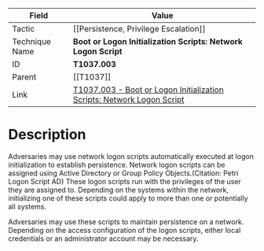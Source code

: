 
|Field|Value|
|---|---|
|Tactic|[[Persistence,  Privilege Escalation]]|
|Technique Name|**Boot or Logon Initialization Scripts: Network Logon Script**|
|ID|**T1037.003**|
|Parent|[[T1037]]|
|Link|[T1037.003 - Boot or Logon Initialization Scripts: Network Logon Script](https://attack.mitre.org/techniques/T1037/003)|

# Description

Adversaries may use network logon scripts automatically executed at logon initialization to establish persistence. Network logon scripts can be assigned using Active Directory or Group Policy Objects.(Citation: Petri Logon Script AD) These logon scripts run with the privileges of the user they are assigned to. Depending on the systems within the network, initializing one of these scripts could apply to more than one or potentially all systems.  
 
Adversaries may use these scripts to maintain persistence on a network. Depending on the access configuration of the logon scripts, either local credentials or an administrator account may be necessary.